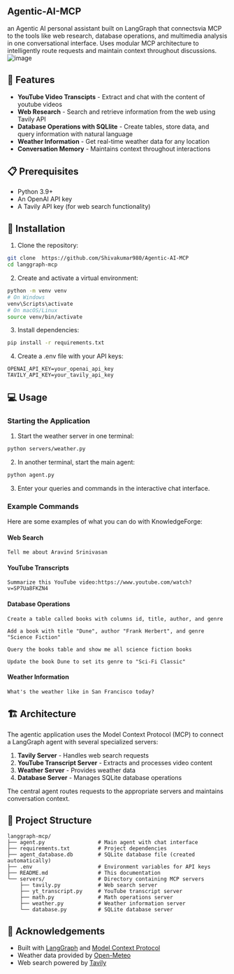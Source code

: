 ## Agentic-AI-MCP
an Agentic AI personal assistant built on LangGraph that connectsvia MCP to the tools like web research, database operations, and multimedia analysis in one conversational interface. Uses modular MCP architecture to intelligently route requests and maintain context throughout discussions.
![image](https://github.com/user-attachments/assets/738e1b20-d8b8-46aa-8613-f6220dd350fc)


## 🚀 Features

- **YouTube Video Transcipts** - Extract and chat with the content of youtube videos
- **Web Research** - Search and retrieve information from the web using Tavily API
- **Database Operations with SQLlite** - Create tables, store data, and query information with natural language
- **Weather Information** - Get real-time weather data for any location
- **Conversation Memory** - Maintains context throughout interactions

## 📋 Prerequisites

- Python 3.9+
- An OpenAI API key
- A Tavily API key (for web search functionality)

## 🔧 Installation

1. Clone the repository:
```bash
git clone  https://github.com/Shivakumar980/Agentic-AI-MCP
cd langgraph-mcp
```

2. Create and activate a virtual environment:
```bash
python -m venv venv
# On Windows
venv\Scripts\activate
# On macOS/Linux
source venv/bin/activate
```

3. Install dependencies:
```bash
pip install -r requirements.txt
```

4. Create a .env file with your API keys:
```
OPENAI_API_KEY=your_openai_api_key
TAVILY_API_KEY=your_tavily_api_key
```

## 💻 Usage

### Starting the Application

1. Start the weather server in one terminal:
```bash
python servers/weather.py
```

2. In another terminal, start the main agent:
```bash
python agent.py
```

3. Enter your queries and commands in the interactive chat interface.

### Example Commands

Here are some examples of what you can do with KnowledgeForge:

#### Web Search
```
Tell me about Aravind Srinivasan
```

#### YouTube Transcripts
```
Summarize this YouTube video:https://www.youtube.com/watch?v=SP7Ua8FKZN4
```

#### Database Operations
```
Create a table called books with columns id, title, author, and genre
```

```
Add a book with title "Dune", author "Frank Herbert", and genre "Science Fiction"
```

```
Query the books table and show me all science fiction books
```

```
Update the book Dune to set its genre to "Sci-Fi Classic"
```

#### Weather Information
```
What's the weather like in San Francisco today?
```

## 🏗️ Architecture
The agentic application uses the Model Context Protocol (MCP) to connect a LangGraph agent with several specialized servers:

1. **Tavily Server** - Handles web search requests
2. **YouTube Transcript Server** - Extracts and processes video content
4. **Weather Server** - Provides weather data
5. **Database Server** - Manages SQLite database operations

The central agent routes requests to the appropriate servers and maintains conversation context.

## 📁 Project Structure

```
langgraph-mcp/
├── agent.py                 # Main agent with chat interface
├── requirements.txt         # Project dependencies
├── agent_database.db        # SQLite database file (created automatically)
├── .env                     # Environment variables for API keys
├── README.md                # This documentation
└── servers/                 # Directory containing MCP servers
    ├── tavily.py            # Web search server
    ├── yt_transcript.py     # YouTube transcript server
    ├── math.py              # Math operations server
    ├── weather.py           # Weather information server
    └── database.py          # SQLite database server
```

## 🙏 Acknowledgements

- Built with [LangGraph](https://github.com/langchain-ai/langgraph) and [Model Context Protocol](https://github.com/anthropics/anthropic-cookbook/tree/main/mcp)
- Weather data provided by [Open-Meteo](https://open-meteo.com/)
- Web search powered by [Tavily](https://tavily.com/)
